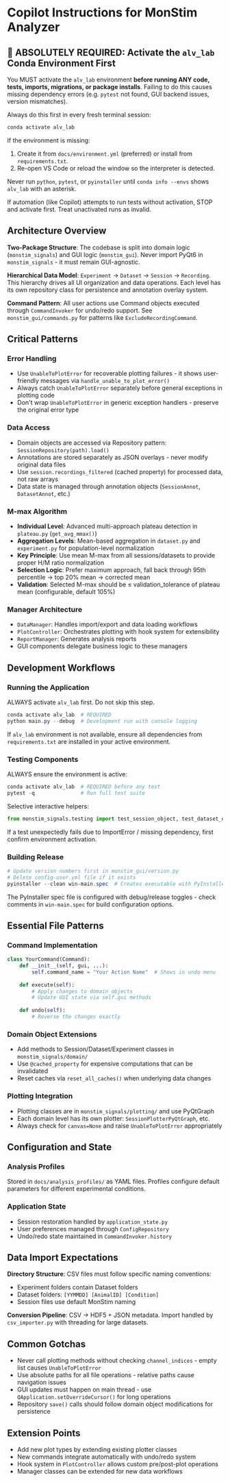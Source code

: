 # Copilot Instructions for MonStim Analyzer

## 🚨 ABSOLUTELY REQUIRED: Activate the `alv_lab` Conda Environment First
You MUST activate the `alv_lab` environment **before running ANY code, tests, imports, migrations, or package installs**. Failing to do this causes missing dependency errors (e.g. `pytest` not found, GUI backend issues, version mismatches).

Always do this first in every fresh terminal session:

```powershell
conda activate alv_lab
```

If the environment is missing:
1. Create it from `docs/environment.yml` (preferred) or install from `requirements.txt`.
2. Re-open VS Code or reload the window so the interpreter is detected.

Never run `python`, `pytest`, or `pyinstaller` until `conda info --envs` shows `alv_lab` with an asterisk.

If automation (like Copilot) attempts to run tests without activation, STOP and activate first. Treat unactivated runs as invalid.

## Architecture Overview

**Two-Package Structure**: The codebase is split into domain logic (`monstim_signals`) and GUI logic (`monstim_gui`). Never import PyQt6 in `monstim_signals` - it must remain GUI-agnostic.

**Hierarchical Data Model**: `Experiment` → `Dataset` → `Session` → `Recording`. This hierarchy drives all UI organization and data operations. Each level has its own repository class for persistence and annotation overlay system.

**Command Pattern**: All user actions use Command objects executed through `CommandInvoker` for undo/redo support. See `monstim_gui/commands.py` for patterns like `ExcludeRecordingCommand`.

## Critical Patterns

### Error Handling
- Use `UnableToPlotError` for recoverable plotting failures - it shows user-friendly messages via `handle_unable_to_plot_error()`
- Always catch `UnableToPlotError` separately before general exceptions in plotting code
- Don't wrap `UnableToPlotError` in generic exception handlers - preserve the original error type

### Data Access
- Domain objects are accessed via Repository pattern: `SessionRepository(path).load()`
- Annotations are stored separately as JSON overlays - never modify original data files
- Use `session.recordings_filtered` (cached property) for processed data, not raw arrays
- Data state is managed through annotation objects (`SessionAnnot`, `DatasetAnnot`, etc.)

### M-max Algorithm
- **Individual Level**: Advanced multi-approach plateau detection in `plateau.py` (`get_avg_mmax()`)
- **Aggregation Levels**: Mean-based aggregation in `dataset.py` and `experiment.py` for population-level normalization
- **Key Principle**: Use mean M-max from all sessions/datasets to provide proper H/M ratio normalization
- **Selection Logic**: Prefer maximum approach, fall back through 95th percentile → top 20% mean → corrected mean
- **Validation**: Selected M-max should be ≤ validation_tolerance of plateau mean (configurable, default 105%)

### Manager Architecture
- `DataManager`: Handles import/export and data loading workflows
- `PlotController`: Orchestrates plotting with hook system for extensibility
- `ReportManager`: Generates analysis reports
- GUI components delegate business logic to these managers

## Development Workflows

### Running the Application
ALWAYS activate `alv_lab` first. Do not skip this step.

```powershell
conda activate alv_lab  # REQUIRED
python main.py --debug  # Development run with console logging
```

If `alv_lab` environment is not available, ensure all dependencies from `requirements.txt` are installed in your active environment.

### Testing Components
ALWAYS ensure the environment is active:

```powershell
conda activate alv_lab  # REQUIRED before any test
pytest -q               # Run full test suite
```

Selective interactive helpers:
```python
from monstim_signals.testing import test_session_object, test_dataset_object
```

If a test unexpectedly fails due to ImportError / missing dependency, first confirm environment activation.

### Building Release
```powershell
# Update version numbers first in monstim_gui/version.py
# Delete config-user.yml file if it exists
pyinstaller --clean win-main.spec  # Creates executable with PyInstaller
```

The PyInstaller spec file is configured with debug/release toggles - check comments in `win-main.spec` for build configuration options.

## Essential File Patterns

### Command Implementation
```python
class YourCommand(Command):
    def __init__(self, gui, ...):
        self.command_name = "Your Action Name"  # Shows in undo menu
        
    def execute(self):
        # Apply changes to domain objects
        # Update GUI state via self.gui methods
        
    def undo(self):
        # Reverse the changes exactly
```

### Domain Object Extensions
- Add methods to Session/Dataset/Experiment classes in `monstim_signals/domain/`
- Use `@cached_property` for expensive computations that can be invalidated
- Reset caches via `reset_all_caches()` when underlying data changes

### Plotting Integration
- Plotting classes are in `monstim_signals/plotting/` and use PyQtGraph
- Each domain level has its own plotter: `SessionPlotterPyQtGraph`, etc.
- Always check for `canvas=None` and raise `UnableToPlotError` appropriately

## Configuration and State

### Analysis Profiles
Stored in `docs/analysis_profiles/` as YAML files. Profiles configure default parameters for different experimental conditions.

### Application State
- Session restoration handled by `application_state.py`
- User preferences managed through `ConfigRepository`
- Undo/redo state maintained in `CommandInvoker.history`

## Data Import Expectations

**Directory Structure**: CSV files must follow specific naming conventions:
- Experiment folders contain Dataset folders
- Dataset folders: `[YYMMDD] [AnimalID] [Condition]`
- Session files use default MonStim naming

**Conversion Pipeline**: CSV → HDF5 + JSON metadata. Import handled by `csv_importer.py` with threading for large datasets.

## Common Gotchas

- Never call plotting methods without checking `channel_indices` - empty list causes `UnableToPlotError`
- Use absolute paths for all file operations - relative paths cause navigation issues
- GUI updates must happen on main thread - use `QApplication.setOverrideCursor()` for long operations
- Repository `save()` calls should follow domain object modifications for persistence

## Extension Points

- Add new plot types by extending existing plotter classes
- New commands integrate automatically with undo/redo system
- Hook system in `PlotController` allows custom pre/post-plot operations
- Manager classes can be extended for new data workflows
